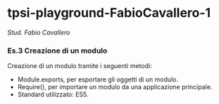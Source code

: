 # tpsi-playground-FabioCavallero-1

_Stud. Fabio Cavallero_

### Es.3 Creazione di un modulo 

Creazione di un modulo tramite i seguenti metodi:
- Module.exports, per esportare gli oggetti di un modulo.
- Require(), per importare un modulo da una applicazione principale.
- Standard utilizzato: ES5.
